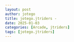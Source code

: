 ```yaml
---
layout: post
author: jotego
title: jotego.jtriders - 
date: 2025-01-03
categories: [Arcade, jtriders]
tags: [jotego.jtriders]
---
```



